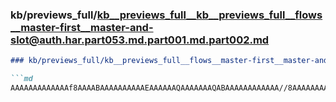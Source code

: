 ### kb/previews_full/kb__previews_full__kb__previews_full__flows__master-first__master-and-slot@auth.har.part053.md.part001.md.part002.md

```md
### kb/previews_full/kb__previews_full__flows__master-first__master-and-slot@auth.har.part053.md.part001.md (part 002)

```md
AAAAAAAAAAAAAf8AAAABAAAAAAAAAAEAAAAAAQAAAAAAAQABAAAAAAAAAAAA//8AAAAAAAAAAAEAAAEAAAD/AAABAQAAAAAA
```

```

```
